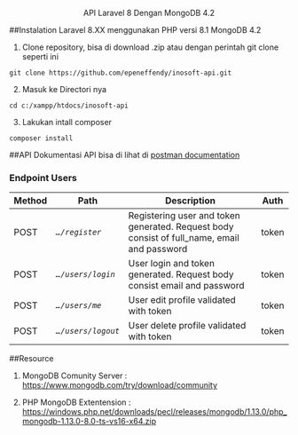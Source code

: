<p align="center">API Laravel 8 Dengan MongoDB 4.2</p>

##Instalation
Laravel 8.XX menggunakan PHP versi 8.1 MongoDB 4.2

1. Clone repository, bisa di download .zip atau dengan perintah git clone seperti ini
```
git clone https://github.com/epeneffendy/inosoft-api.git
```

2. Masuk ke Directori nya
```
cd c:/xampp/htdocs/inosoft-api
```

3. Lakukan intall composer
```
composer install
```

##API
Dokumentasi API bisa di lihat di [postman documentation](https://documenter.getpostman.com/view/25656509/2s93CNMtFD)
### Endpoint Users 
| Method | Path                      | Description                                                                                 | Auth        |
|--------|---------------------------|---------------------------------------------------------------------------------------------|-------------|
| POST   | *`…/register`*            | Registering user and token generated. Request body consist of full_name, email and password | token       |
| POST   | *`…/users/login`*         | User login and token generated. Request body consist email and password                     | token       |
| POST   | *`…/users/me`*          | User edit profile validated with token                                                      | token       |
| POST   | *`…/users/logout`*        | User delete profile validated with token                                                    | token       |




##Resource
1. MongoDB Comunity Server : https://www.mongodb.com/try/download/community

2. PHP MongoDB Extentension : https://windows.php.net/downloads/pecl/releases/mongodb/1.13.0/php_mongodb-1.13.0-8.0-ts-vs16-x64.zip


